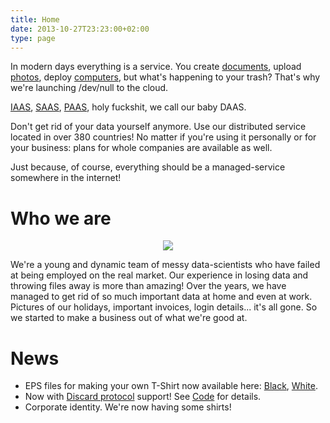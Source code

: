 ```yaml
---
title: Home
date: 2013-10-27T23:23:00+02:00
type: page
---
```


In modern days everything is a service. You create
[documents](http://docs.google.com), upload [photos](http://instagram.com),
deploy [computers](https://aws.amazon.com/ec2/), but what's happening
to your trash? That's why we're launching /dev/null to the cloud.

[IAAS](https://en.wikipedia.org/wiki/Cloud_computing#Infrastructure_as_a_service_.28IaaS.29),
[SAAS](https://en.wikipedia.org/wiki/Cloud_computing#Software_as_a_service_.28SaaS.29),
[PAAS](https://en.wikipedia.org/wiki/Cloud_computing#Platform_as_a_service_.28PaaS.29), holy fuckshit, we call our baby DAAS.

Don't get rid of your data yourself anymore. Use our distributed service
located in over 380 countries! No matter if you're using it personally or for your business:
plans for whole companies are available as well.

Just because, of course, everything should be a managed-service somewhere in the internet!

# Who we are

<center><img src="/img/shirt.png" /></center>

We're a young and dynamic team of messy data-scientists who have failed at being employed
on the real market. Our experience in losing data and throwing files
away is more than amazing! Over the years, we have managed to get rid of so much important data
at home and even at work. Pictures of our holidays, important invoices, login details...
it's all gone. So we started to make a business out of what we're good at.

# News

* EPS files for making your own T-Shirt now available here: <a href="/img/devnulllogo_black.eps">Black</a>, <a href="/img/devnulllogo_white.eps">White</a>.
* Now with [Discard protocol](https://en.wikipedia.org/wiki/Discard_Protocol) support! See [Code](/code) for details.
* Corporate identity. We're now having some shirts!
